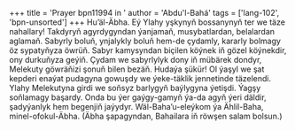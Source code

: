 +++
title = 'Prayer bpn11994 in '
author = 'Abdu'l-Bahá'
tags = ['lang-102', 'bpn-unsorted']
+++
Hu’äl-Äbha.
    Eý Ylahy yşkynyň bossanynyň ter we täze nahallary! Takdyryň agyrdygyndan ýanjamaň, musybatlardan, belalardan aglamaň. Sabyrly boluň, ynjalykly boluň hem-de çydamly, kararly bolmagy öz sypatyňyza öwrüň. Sabyr kamysyndan biçilen köýnek iň gözel köýnekdir, ony durkuňyza geýiň. Çydam we sabyrlylyk dony iň mübärek dondyr, Melekuty göwräňizi şonuň bilen bezäň. Hudaýa şükür! Ol ýaşyl we şat kepderi enaýat pudagyna gowuşdy we ýeke-täklik jennetinde täzelendi. Ylahy Melekutyna girdi we soňsyz barlygyň baýlygyna ýetişdi. Ýagşy soňlamagy başardy. Onda bu ýer gaýgy-gamyň ýa-da agyň ýeri däldir, şadyýanlyk hem begenjiň jaýydyr. 
Wäl-Baha’u-eleýkom ýa Ählil-Baha, minel-ofokul-Äbha. 
(Äbha şapagyndan, Bahailara iň röwşen salam bolsun.)
